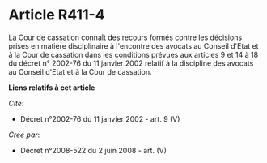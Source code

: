 # Article R411-4

La Cour de cassation connaît des recours formés contre les décisions prises en matière disciplinaire à l'encontre des avocats
au Conseil d'Etat et à la Cour de cassation dans les conditions prévues aux articles 9 et 14 à 18 du décret n° 2002-76 du 11
janvier 2002 relatif à la discipline des avocats au Conseil d'Etat et à la Cour de cassation.

**Liens relatifs à cet article**

_Cite_:

  - Décret n°2002-76 du 11 janvier 2002 - art. 9 (V)

_Créé par_:

  - Décret n°2008-522 du 2 juin 2008 - art. (V)
